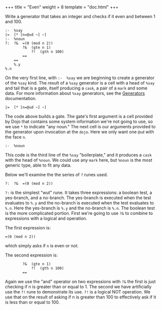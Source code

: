 +++
title = "Even"
weight = 8
template = "doc.html"
+++

Write a generator that takes an integer and checks if it even and between 1 and 100.

```
:-  %say
|=  [* [n=@ud ~] ~]
:-  %noun
?:  ?&  =(0 (mod n 2))
        ?&  (gte n 1)
            ?!  (gth n 100)
        ==
    ==
    %.y
%.n
```

On the very first line, with `:-  %say` we are beginning to create a generator of the `%say` kind. The result of a `%say` generator is a cell with a head of `%say` and tail that is a gate, itself producing a `cask`, a pair of a `mark` and some data. For more information about `%say` generators, see the [Generators](/using/generators) documentation.

```
|=  [* [n=@ud ~] ~]
```

The code above builds a gate. The gate's first argument is a cell provided by Dojo that contains some system information we're not going to use, so we use `*` to indicate "any noun." The next cell is our arguments provided to the generator upon invocation at the `dojo`. Here we only want one `@ud` with the face `n`.

```
:-  %noun
```

This code is the third line of the `%say` "boilerplate," and it produces a `cask` with the head of `%noun`. We could use any `mark` here, but `%noun` is the most generic type, able to fit any data.

Below we'll examine the the series of `?` runes used.

```
?:  ?&  =(0 (mod n 2))
```

`?:` is the simplest "wut" rune. It takes three expressions: a boolean test, a yes-branch, and a no-branch. The yes-branch is executed when the test evaluates to `%.y` and the no-branch is executed when the test evaluates to `%.n`. Here the yes-branch is `%.y` and the no-branch is `%.n`. The boolean test is the more complicated portion. First we're going to use `?&` to combine to expressions with a logical and operation.

The first expression is:

```
=(0 (mod n 2))
```

which simply asks if `n` is even or not.

The second expression is:

```
        ?&  (gte n 1)
            ?!  (gth n 100)
        ==
```

Again we use the "and" operator on two expressions with `?&` the first is just checking if n is greater than or equal to 1. The second we have artificially use the `?!` rune to demonstrate its use. `?!` is a logical NOT operation. We use that on the result of asking if n is greater than 100 to effectively ask if it is less than or equal to 100.
